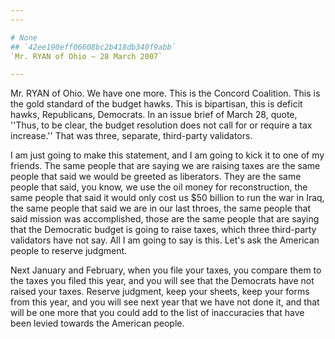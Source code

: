 ```yaml
---
---

# None
## `42ee190eff06608bc2b418db340f9abb`
`Mr. RYAN of Ohio — 28 March 2007`

---
```



Mr. RYAN of Ohio. We have one more. This is the Concord Coalition. 
This is the gold standard of the budget hawks. This is bipartisan, this 
is deficit hawks, Republicans, Democrats. In an issue brief of March 
28, quote, ''Thus, to be clear, the budget resolution does not call for 
or require a tax increase.'' That was three, separate, third-party 
validators.

I am just going to make this statement, and I am going to kick it to 
one of my friends. The same people that are saying we are raising taxes 
are the same people that said we would be greeted as liberators. They 
are the same people that said, you know, we use the oil money for 
reconstruction, the same people that said it would only cost us $50 
billion to run the war in Iraq, the same people that said we are in our 
last throes, the same people that said mission was accomplished, those 
are the same people that are saying that the Democratic budget is going 
to raise taxes, which three third-party validators have not say. All I 
am going to say is this. Let's ask the American people to reserve 
judgment.

Next January and February, when you file your taxes, you compare them 
to the taxes you filed this year, and you will see that the Democrats 
have not raised your taxes. Reserve judgment, keep your sheets, keep 
your forms from this year, and you will see next year that we have not 
done it, and that will be one more that you could add to the list of 
inaccuracies that have been levied towards the American people.